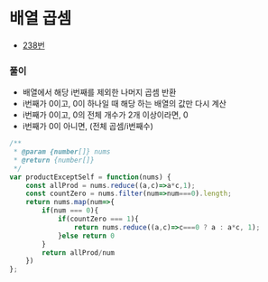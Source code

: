 # 배열 곱셈
 - [238번](https://leetcode.com/problems/product-of-array-except-self/)


### 풀이
  - 배열에서 해당 i번째를 제외한 나머지 곱셈 반환
  - i번째가 0이고, 0이 하나일 때 해당 하는 배열의 값만 다시 계산
  - i번째가 0이고, 0의 전체 개수가 2개 이상이라면, 0
  - i번째가 0이 아니면, (전체 곱셈/i번째수)

  ```javascript
  /**
   * @param {number[]} nums
   * @return {number[]}
   */
  var productExceptSelf = function(nums) {
      const allProd = nums.reduce((a,c)=>a*c,1);
      const countZero = nums.filter(num=>num===0).length;
      return nums.map(num=>{
          if(num === 0){
              if(countZero === 1){
                  return nums.reduce((a,c)=>c===0 ? a : a*c, 1);
              }else return 0
          }
          return allProd/num
      })
  };
  ```